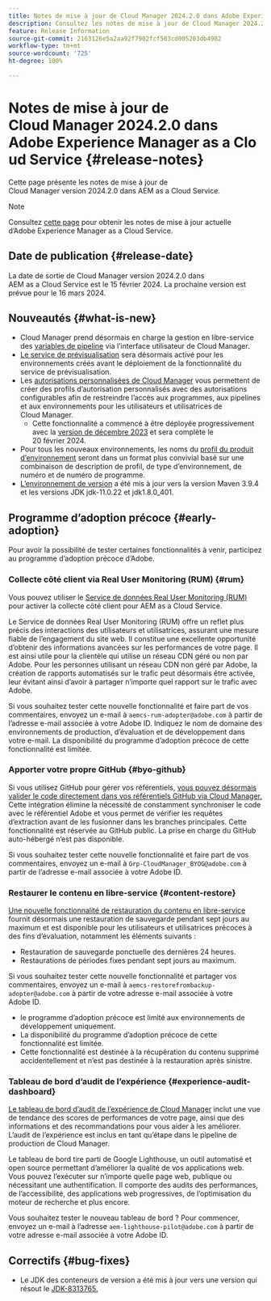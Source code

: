 ```yaml
---
title: Notes de mise à jour de Cloud Manager 2024.2.0 dans Adobe Experience Manager as a Cloud Service
description: Consultez les notes de mise à jour de Cloud Manager 2024.2.0 dans AEM as a Cloud Service.
feature: Release Information
source-git-commit: 2163126e5a2aa92f7902fcf503cd005203db4982
workflow-type: tm+mt
source-wordcount: '725'
ht-degree: 100%

---
```



# Notes de mise à jour de Cloud Manager 2024.2.0 dans Adobe Experience Manager as a Cloud Service {#release-notes}

Cette page présente les notes de mise à jour de Cloud Manager version 2024.2.0 dans AEM as a Cloud Service.

>[!NOTE]
>
>Consultez [cette page](/help/release-notes/release-notes-cloud/release-notes-current.md) pour obtenir les notes de mise à jour actuelle d’Adobe Experience Manager as a Cloud Service.

## Date de publication {#release-date}

La date de sortie de Cloud Manager version 2024.2.0 dans AEM as a Cloud Service est le 15 février 2024. La prochaine version est prévue pour le 16 mars 2024.

## Nouveautés {#what-is-new}

* Cloud Manager prend désormais en charge la gestion en libre-service des [variables de pipeline](/help/implementing/cloud-manager/configuring-pipelines/pipeline-variables.md) via l’interface utilisateur de Cloud Manager.
* [Le service de prévisualisation](/help/implementing/cloud-manager/manage-environments.md#access-preview-sevice) sera désormais activé pour les environnements créés avant le déploiement de la fonctionnalité du service de prévisualisation.
* Les [autorisations personnalisées de Cloud Manager](/help/implementing/cloud-manager/custom-permissions.md) vous permettent de créer des profils d’autorisation personnalisés avec des autorisations configurables afin de restreindre l’accès aux programmes, aux pipelines et aux environnements pour les utilisateurs et utilisatrices de Cloud Manager.
   * Cette fonctionnalité a commencé à être déployée progressivement avec la [version de décembre 2023](/help/implementing/cloud-manager/release-notes/2023/2023-12-0.md) et sera complète le 20 février 2024.
* Pour tous les nouveaux environnements, les noms du [profil du produit d’environnement](/help/onboarding/aem-cs-team-product-profiles.md) seront dans un format plus convivial basé sur une combinaison de description de profil, de type d’environnement, de numéro et de numéro de programme.
* [L’environnement de version](/help/implementing/cloud-manager/getting-access-to-aem-in-cloud/build-environment-details.md) a été mis à jour vers la version Maven 3.9.4 et les versions JDK jdk-11.0.22 et jdk1.8.0_401.

## Programme d’adoption précoce {#early-adoption}

Pour avoir la possibilité de tester certaines fonctionnalités à venir, participez au programme d’adoption précoce d’Adobe.

### Collecte côté client via Real User Monitoring (RUM) {#rum}

Vous pouvez utiliser le [Service de données Real User Monitoring (RUM)](/help/implementing/cloud-manager/content-requests.md#cliendside-collection) pour activer la collecte côté client pour AEM as a Cloud Service.

Le Service de données Real User Monitoring (RUM) offre un reflet plus précis des interactions des utilisateurs et utilisatrices, assurant une mesure fiable de l’engagement du site web. Il constitue une excellente opportunité d’obtenir des informations avancées sur les performances de votre page. Il est ainsi utile pour la clientèle qui utilise un réseau CDN géré ou non par Adobe. Pour les personnes utilisant un réseau CDN non géré par Adobe, la création de rapports automatisés sur le trafic peut désormais être activée, leur évitant ainsi d’avoir à partager n’importe quel rapport sur le trafic avec Adobe.

Si vous souhaitez tester cette nouvelle fonctionnalité et faire part de vos commentaires, envoyez un e-mail à `aemcs-rum-adopter@adobe.com` à partir de l’adresse e-mail associée à votre Adobe ID. Indiquez le nom de domaine des environnements de production, d’évaluation et de développement dans votre e-mail.  La disponibilité du programme d’adoption précoce de cette fonctionnalité est limitée.

### Apporter votre propre GitHub {#byo-github}

Si vous utilisez GitHub pour gérer vos référentiels, [vous pouvez désormais valider le code directement dans vos référentiels GitHub via Cloud Manager.](/help/implementing/cloud-manager/managing-code/byo-github.md) Cette intégration élimine la nécessité de constamment synchroniser le code avec le référentiel Adobe et vous permet de vérifier les requêtes d’extraction avant de les fusionner dans les branches principales. Cette fonctionnalité est réservée au GitHub public. La prise en charge du GitHub auto-hébergé n’est pas disponible.

Si vous souhaitez tester cette nouvelle fonctionnalité et faire part de vos commentaires, envoyez un e-mail à `Grp-CloudManager_BYOG@adobe.com` à partir de l’adresse e-mail associée à votre Adobe ID.

### Restaurer le contenu en libre-service {#content-restore}

[Une nouvelle fonctionnalité de restauration du contenu en libre-service](/help/operations/restore.md) fournit désormais une restauration de sauvegarde pendant sept jours au maximum et est disponible pour les utilisateurs et utilisatrices précoces à des fins d’évaluation, notamment les éléments suivants :

* Restauration de sauvegarde ponctuelle des dernières 24 heures.
* Restaurations de périodes fixes pendant sept jours au maximum.

Si vous souhaitez tester cette nouvelle fonctionnalité et partager vos commentaires, envoyez un e-mail à `aemcs-restorefrombackup-adopter@adobe.com` à partir de votre adresse e-mail associée à votre Adobe ID.

* le programme d’adoption précoce est limité aux environnements de développement uniquement.
* La disponibilité du programme d’adoption précoce de cette fonctionnalité est limitée.
* Cette fonctionnalité est destinée à la récupération du contenu supprimé accidentellement et n’est pas destinée à la restauration après sinistre.

### Tableau de bord d’audit de l’expérience {#experience-audit-dashboard}

[Le tableau de bord d’audit de l’expérience de Cloud Manager](/help/implementing/cloud-manager/experience-audit-dashboard.md) inclut une vue de tendance des scores de performances de votre page, ainsi que des informations et des recommandations pour vous aider à les améliorer. L’audit de l’expérience est inclus en tant qu’étape dans le pipeline de production de Cloud Manager.

Le tableau de bord tire parti de Google Lighthouse, un outil automatisé et open source permettant d’améliorer la qualité de vos applications web. Vous pouvez l’exécuter sur n’importe quelle page web, publique ou nécessitant une authentification. Il comporte des audits des performances, de l’accessibilité, des applications web progressives, de l’optimisation du moteur de recherche et plus encore.

Vous souhaitez tester le nouveau tableau de bord ? Pour commencer, envoyez un e-mail à l’adresse `aem-lighthouse-pilot@adobe.com` à partir de votre adresse e-mail associée à votre Adobe ID.

## Correctifs {#bug-fixes}

* Le JDK des conteneurs de version a été mis à jour vers une version qui résout le [JDK-8313765.](https://bugs.openjdk.org/browse/JDK-8313765)
